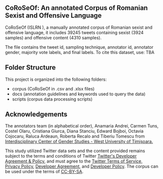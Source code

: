 ## CoRoSeOf: An annotated Corpus of Romanian Sexist and Offensive Language

CoRoSeOf (ISLRN ), a manually annotated corpus of Romanian sexist and offensive language, it includes 39245 tweets containing sexist (3924 samples) and offensive content (4310 samples). 

The file contains the tweet id, sampling technique, annotator id, annotator gender, majority vote labels, and final labels.
To cite this dataset, use: TBA

## Folder Structure

This project is organized into the following folders:
- corpus (CoRoSeOf in .csv and .xlsx files)
- docs (annotation guidelines and keywords used to query the data)
- scripts (corpus data processing scripts)

## Acknowledgements

The annotators team (in alphabetical order), Anamaria Andrei, Carmen Tuns, Costel Olaru, Cristiana Giurca, Diana Stanciu, Edward Bojboi, Octavia Cojocaru, Raluca Ardeaun, Roberta Recalo and Tiberiu Tomescu from [Interdisciplinary Center of Gender Studies - West University of Timișoara.](www.genderstudies.uvt.ro)

This study utilized Twitter data sets and the content provided remains subject to the terms and conditions of Twitter [Twitter's Developer Agreement & Policy](https://developer.twitter.com/en/developer-terms/agreement-and-policy), and must agree to the [Twitter Terms of Service, Privacy Policy](https://twitter.com/en/tos), [Developer Agreement](https://developer.twitter.com/en/developer-terms/agreement), and [Developer Policy](https://developer.twitter.com/en/developer-terms/policy).
The corpus can be used under the terms of [CC-BY-SA](https://github.com/DianaHoefels/CoRoSeOf/blob/main/LICENSE).
